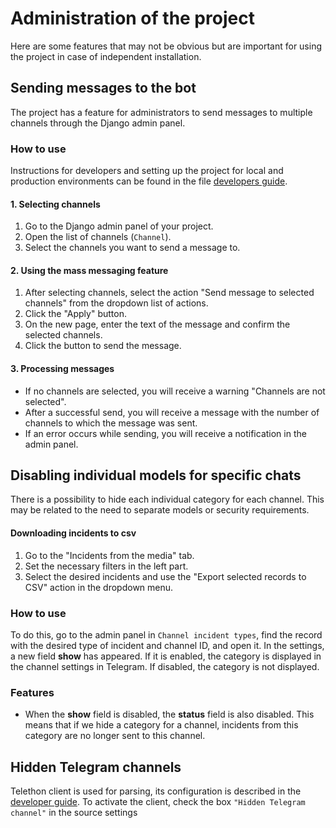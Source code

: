 # Administration of the project

Here are some features that may not be obvious but are important for using the project in case of independent installation.

## Sending messages to the bot

The project has a feature for administrators to send messages to multiple channels through the Django admin panel.

### How to use

Instructions for developers and setting up the project for local and production environments can be found in the file [developers guide](https://neuro-parser.readthedocs.io/ru/latest/ru/developers.html).

#### 1. Selecting channels

1. Go to the Django admin panel of your project.
2. Open the list of channels (`Channel`).
3. Select the channels you want to send a message to.

#### 2. Using the mass messaging feature

1. After selecting channels, select the action "Send message to selected channels" from the dropdown list of actions.
2. Click the "Apply" button.
3. On the new page, enter the text of the message and confirm the selected channels.
4. Click the button to send the message.

#### 3. Processing messages

- If no channels are selected, you will receive a warning "Channels are not selected".
- After a successful send, you will receive a message with the number of channels to which the message was sent.
- If an error occurs while sending, you will receive a notification in the admin panel.


## Disabling individual models for specific chats

There is a possibility to hide each individual category for each channel. This may be related to the need to separate models or security requirements.

#### Downloading incidents to csv

1. Go to the "Incidents from the media" tab.
2. Set the necessary filters in the left part.
3. Select the desired incidents and use the "Export selected records to CSV" action in the dropdown menu.

### How to use

To do this, go to the admin panel in `Channel incident types`, find the record with the desired type of incident and channel ID, and open it. In the settings, a new field **show** has appeared. If it is enabled, the category is displayed in the channel settings in Telegram. If disabled, the category is not displayed.

### Features

- When the **show** field is disabled, the **status** field is also disabled. This means that if we hide a category for a channel, incidents from this category are no longer sent to this channel.

## Hidden Telegram channels

Telethon client is used for parsing, its configuration is described in the [developer guide](developers.md).
To activate the client, check the box `"Hidden Telegram channel"` in the source settings

